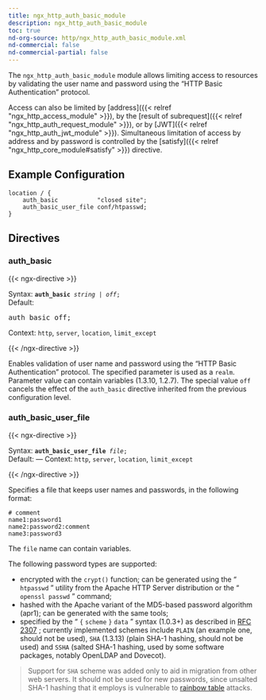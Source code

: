 ```yaml
---
title: ngx_http_auth_basic_module
description: ngx_http_auth_basic_module
toc: true
nd-org-source: http/ngx_http_auth_basic_module.xml
nd-commercial: false
nd-commercial-partial: false
---
```



<!--
      ********************************************************************************
      🛑 WARNING: AUTOGENERATED FILE - DO NOT EDIT 🛑 This Markdown file was
      automatically generated from the source XML documentation. Any manual
      changes made directly to this file will be overwritten. To request or
      suggest changes, please edit the source XML files instead.
      https://github.com/nginx/nginx.org/tree/main/xml/en
      ********************************************************************************
      -->


The `ngx_http_auth_basic_module` module allows
limiting access to resources by validating the user name and password
using the “HTTP Basic Authentication” protocol.

Access can also be limited by
[address]({{< relref "ngx_http_access_module" >}}), by the
[result of subrequest]({{< relref "ngx_http_auth_request_module" >}}),
or by [JWT]({{< relref "ngx_http_auth_jwt_module" >}}).
Simultaneous limitation of access by address and by password is controlled
by the [satisfy]({{< relref "ngx_http_core_module#satisfy" >}}) directive.
## Example Configuration


```nginx 
location / {
    auth_basic           "closed site";
    auth_basic_user_file conf/htpasswd;
}
 ```

## Directives

### auth_basic

{{< ngx-directive >}}

<tr>
<th>Syntax: </th>
<td><code><strong>auth_basic</strong> <i>string</i> <i>|</i> <i>off</i>;</code><br/></td>
</tr><tr>
<th>Default: </th>
<td><pre>auth_basic off;</pre></td>
</tr><tr>
<th>Context: </th>
<td><code>http</code>, <code>server</code>, <code>location</code>, <code>limit_except</code></td>
</tr>

{{< /ngx-directive >}}


Enables validation of user name and password using the
“HTTP Basic Authentication” protocol.
The specified parameter is used as a `realm`.
Parameter value can contain variables (1.3.10, 1.2.7).
The special value `off` cancels the effect
of the `auth_basic` directive
inherited from the previous configuration level.
### auth_basic_user_file

{{< ngx-directive >}}

<tr>
<th>Syntax: </th>
<td><code><strong>auth_basic_user_file</strong> <i>file</i>;</code><br/></td>
</tr><tr>
<th>Default: </th>
<td>
      —
    </td>
</tr><tr>
<th>Context: </th>
<td><code>http</code>, <code>server</code>, <code>location</code>, <code>limit_except</code></td>
</tr>

{{< /ngx-directive >}}


Specifies a file that keeps user names and passwords,
in the following format:

```nginx 
# comment
name1:password1
name2:password2:comment
name3:password3
 ```


The `file` name can contain variables.

The following password types are supported:

- encrypted with the `crypt()` function; can be generated using the “ `htpasswd` ” utility from the Apache HTTP Server distribution or the “ `openssl passwd` ” command;
- hashed with the Apache variant of the MD5-based password algorithm (apr1); can be generated with the same tools;
- specified by the “ `{` `scheme` `}` `data` ” syntax (1.0.3+) as described in [RFC 2307](https://datatracker.ietf.org/doc/html/rfc2307#section-5.3) ; currently implemented schemes include `PLAIN` (an example one, should not be used), `SHA` (1.3.13) (plain SHA-1 hashing, should not be used) and `SSHA` (salted SHA-1 hashing, used by some software packages, notably OpenLDAP and Dovecot). 
> Support for `SHA` scheme was added only to aid in migration from other web servers. It should not be used for new passwords, since unsalted SHA-1 hashing that it employs is vulnerable to [rainbow table](http://en.wikipedia.org/wiki/Rainbow_attack) attacks.



